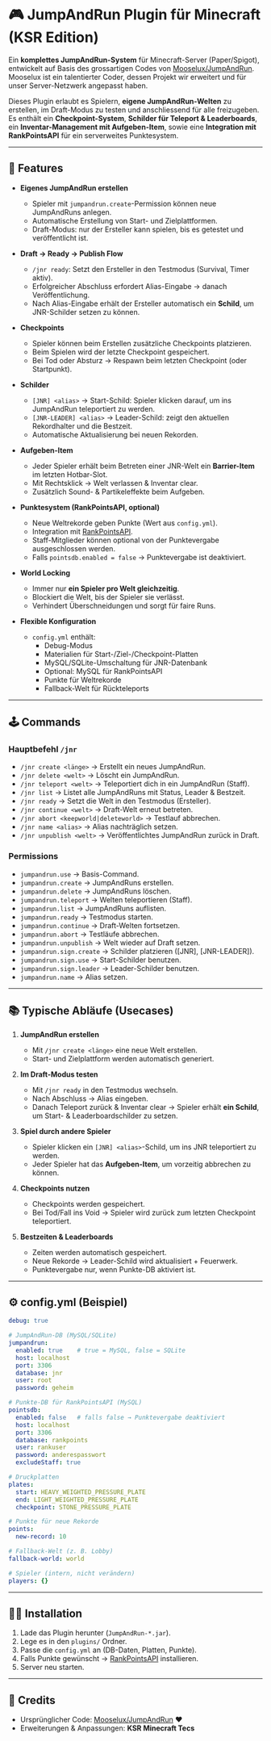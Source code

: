 # 🎮 JumpAndRun Plugin für Minecraft (KSR Edition)

Ein **komplettes JumpAndRun-System** für Minecraft-Server (Paper/Spigot), entwickelt auf Basis des grossartigen Codes von [Mooselux/JumpAndRun](https://github.com/Mooselux/JumpAndRun).  
Mooselux ist ein talentierter Coder, dessen Projekt wir erweitert und für unser Server-Netzwerk angepasst haben.

Dieses Plugin erlaubt es Spielern, **eigene JumpAndRun-Welten** zu erstellen, im Draft-Modus zu testen und anschliessend für alle freizugeben.  
Es enthält ein **Checkpoint-System**, **Schilder für Teleport & Leaderboards**, ein **Inventar-Management mit Aufgeben-Item**, sowie eine **Integration mit RankPointsAPI** für ein serverweites Punktesystem.

---

## 🚀 Features

- **Eigenes JumpAndRun erstellen**
    - Spieler mit `jumpandrun.create`-Permission können neue JumpAndRuns anlegen.
    - Automatische Erstellung von Start- und Zielplattformen.
    - Draft-Modus: nur der Ersteller kann spielen, bis es getestet und veröffentlicht ist.

- **Draft → Ready → Publish Flow**
    - `/jnr ready`: Setzt den Ersteller in den Testmodus (Survival, Timer aktiv).
    - Erfolgreicher Abschluss erfordert Alias-Eingabe → danach Veröffentlichung.
    - Nach Alias-Eingabe erhält der Ersteller automatisch ein **Schild**, um JNR-Schilder setzen zu können.

- **Checkpoints**
    - Spieler können beim Erstellen zusätzliche Checkpoints platzieren.
    - Beim Spielen wird der letzte Checkpoint gespeichert.
    - Bei Tod oder Absturz → Respawn beim letzten Checkpoint (oder Startpunkt).

- **Schilder**
    - `[JNR] <alias>` → Start-Schild: Spieler klicken darauf, um ins JumpAndRun teleportiert zu werden.
    - `[JNR-LEADER] <alias>` → Leader-Schild: zeigt den aktuellen Rekordhalter und die Bestzeit.
    - Automatische Aktualisierung bei neuen Rekorden.

- **Aufgeben-Item**
    - Jeder Spieler erhält beim Betreten einer JNR-Welt ein **Barrier-Item** im letzten Hotbar-Slot.
    - Mit Rechtsklick → Welt verlassen & Inventar clear.
    - Zusätzlich Sound- & Partikeleffekte beim Aufgeben.

- **Punktesystem (RankPointsAPI, optional)**
    - Neue Weltrekorde geben Punkte (Wert aus `config.yml`).
    - Integration mit [RankPointsAPI](https://github.com/timylinigersluz/RankPointsAPI).
    - Staff-Mitglieder können optional von der Punktevergabe ausgeschlossen werden.
    - Falls `pointsdb.enabled = false` → Punktevergabe ist deaktiviert.

- **World Locking**
    - Immer nur **ein Spieler pro Welt gleichzeitig**.
    - Blockiert die Welt, bis der Spieler sie verlässt.
    - Verhindert Überschneidungen und sorgt für faire Runs.

- **Flexible Konfiguration**
    - `config.yml` enthält:
        - Debug-Modus
        - Materialien für Start-/Ziel-/Checkpoint-Platten
        - MySQL/SQLite-Umschaltung für JNR-Datenbank
        - Optional: MySQL für RankPointsAPI
        - Punkte für Weltrekorde
        - Fallback-Welt für Rückteleports

---

## 🕹️ Commands

### Hauptbefehl `/jnr`
- `/jnr create <länge>` → Erstellt ein neues JumpAndRun.
- `/jnr delete <welt>` → Löscht ein JumpAndRun.
- `/jnr teleport <welt>` → Teleportiert dich in ein JumpAndRun (Staff).
- `/jnr list` → Listet alle JumpAndRuns mit Status, Leader & Bestzeit.
- `/jnr ready` → Setzt die Welt in den Testmodus (Ersteller).
- `/jnr continue <welt>` → Draft-Welt erneut betreten.
- `/jnr abort <keepworld|deleteworld>` → Testlauf abbrechen.
- `/jnr name <alias>` → Alias nachträglich setzen.
- `/jnr unpublish <welt>` → Veröffentlichtes JumpAndRun zurück in Draft.

### Permissions
- `jumpandrun.use` → Basis-Command.
- `jumpandrun.create` → JumpAndRuns erstellen.
- `jumpandrun.delete` → JumpAndRuns löschen.
- `jumpandrun.teleport` → Welten teleportieren (Staff).
- `jumpandrun.list` → JumpAndRuns auflisten.
- `jumpandrun.ready` → Testmodus starten.
- `jumpandrun.continue` → Draft-Welten fortsetzen.
- `jumpandrun.abort` → Testläufe abbrechen.
- `jumpandrun.unpublish` → Welt wieder auf Draft setzen.
- `jumpandrun.sign.create` → Schilder platzieren ([JNR], [JNR-LEADER]).
- `jumpandrun.sign.use` → Start-Schilder benutzen.
- `jumpandrun.sign.leader` → Leader-Schilder benutzen.
- `jumpandrun.name` → Alias setzen.

---

## 📚 Typische Abläufe (Usecases)

1. **JumpAndRun erstellen**
    - Mit `/jnr create <länge>` eine neue Welt erstellen.
    - Start- und Zielplattform werden automatisch generiert.

2. **Im Draft-Modus testen**
    - Mit `/jnr ready` in den Testmodus wechseln.
    - Nach Abschluss → Alias eingeben.
    - Danach Teleport zurück & Inventar clear → Spieler erhält **ein Schild**, um Start- & Leaderboardschilder zu setzen.

3. **Spiel durch andere Spieler**
    - Spieler klicken ein `[JNR] <alias>`-Schild, um ins JNR teleportiert zu werden.
    - Jeder Spieler hat das **Aufgeben-Item**, um vorzeitig abbrechen zu können.

4. **Checkpoints nutzen**
    - Checkpoints werden gespeichert.
    - Bei Tod/Fall ins Void → Spieler wird zurück zum letzten Checkpoint teleportiert.

5. **Bestzeiten & Leaderboards**
    - Zeiten werden automatisch gespeichert.
    - Neue Rekorde → Leader-Schild wird aktualisiert + Feuerwerk.
    - Punktevergabe nur, wenn Punkte-DB aktiviert ist.

---

## ⚙️ config.yml (Beispiel)

```yaml
debug: true

# JumpAndRun-DB (MySQL/SQLite)
jumpandrun:
  enabled: true    # true = MySQL, false = SQLite
  host: localhost
  port: 3306
  database: jnr
  user: root
  password: geheim

# Punkte-DB für RankPointsAPI (MySQL)
pointsdb:
  enabled: false   # falls false → Punktevergabe deaktiviert
  host: localhost
  port: 3306
  database: rankpoints
  user: rankuser
  password: anderespasswort
  excludeStaff: true

# Druckplatten
plates:
  start: HEAVY_WEIGHTED_PRESSURE_PLATE
  end: LIGHT_WEIGHTED_PRESSURE_PLATE
  checkpoint: STONE_PRESSURE_PLATE

# Punkte für neue Rekorde
points:
  new-record: 10

# Fallback-Welt (z. B. Lobby)
fallback-world: world

# Spieler (intern, nicht verändern)
players: {}
```

---

## 🧑‍💻 Installation

1. Lade das Plugin herunter (`JumpAndRun-*.jar`).
2. Lege es in den `plugins/` Ordner.
3. Passe die `config.yml` an (DB-Daten, Platten, Punkte).
4. Falls Punkte gewünscht → [RankPointsAPI](https://github.com/timylinigersluz/RankPointsAPI) installieren.
5. Server neu starten.

---

## 📜 Credits

- Ursprünglicher Code: [Mooselux/JumpAndRun](https://github.com/Mooselux/JumpAndRun) ❤️
- Erweiterungen & Anpassungen: **KSR Minecraft Tecs**
